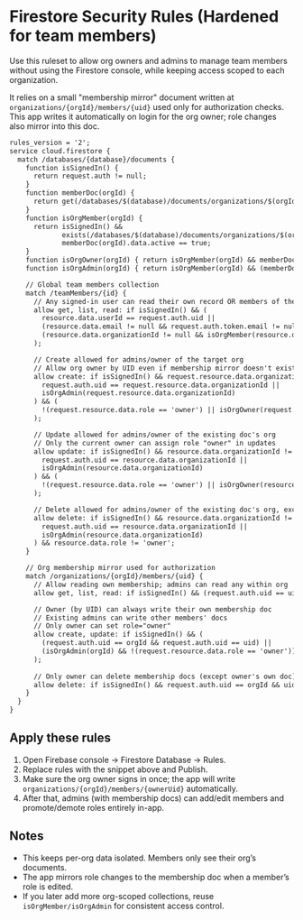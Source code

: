 # Firestore Security Rules (Hardened for team members)

Use this ruleset to allow org owners and admins to manage team members without using the Firestore console, while keeping access scoped to each organization.

It relies on a small "membership mirror" document written at `organizations/{orgId}/members/{uid}` used only for authorization checks. This app writes it automatically on login for the org owner; role changes also mirror into this doc.

```txt
rules_version = '2';
service cloud.firestore {
  match /databases/{database}/documents {
    function isSignedIn() {
      return request.auth != null;
    }
    function memberDoc(orgId) {
      return get(/databases/$(database)/documents/organizations/$(orgId)/members/$(request.auth.uid));
    }
    function isOrgMember(orgId) {
      return isSignedIn() &&
             exists(/databases/$(database)/documents/organizations/$(orgId)/members/$(request.auth.uid)) &&
             memberDoc(orgId).data.active == true;
    }
    function isOrgOwner(orgId) { return isOrgMember(orgId) && memberDoc(orgId).data.role == 'owner'; }
    function isOrgAdmin(orgId) { return isOrgMember(orgId) && (memberDoc(orgId).data.role == 'admin' || memberDoc(orgId).data.role == 'owner'); }

    // Global team members collection
    match /teamMembers/{id} {
      // Any signed-in user can read their own record OR members of the same org can read
      allow get, list, read: if isSignedIn() && (
        resource.data.userId == request.auth.uid ||
        (resource.data.email != null && request.auth.token.email != null && resource.data.email == request.auth.token.email) ||
        (resource.data.organizationId != null && isOrgMember(resource.data.organizationId))
      );

      // Create allowed for admins/owner of the target org
      // Allow org owner by UID even if membership mirror doesn't exist yet
      allow create: if isSignedIn() && request.resource.data.organizationId != null && (
        request.auth.uid == request.resource.data.organizationId ||
        isOrgAdmin(request.resource.data.organizationId)
      ) && (
        !(request.resource.data.role == 'owner') || isOrgOwner(request.resource.data.organizationId)
      );

      // Update allowed for admins/owner of the existing doc's org
      // Only the current owner can assign role "owner" in updates
      allow update: if isSignedIn() && resource.data.organizationId != null && (
        request.auth.uid == resource.data.organizationId ||
        isOrgAdmin(resource.data.organizationId)
      ) && (
        !(request.resource.data.role == 'owner') || isOrgOwner(resource.data.organizationId)
      );

      // Delete allowed for admins/owner of the existing doc's org, except the owner record cannot be deleted
      allow delete: if isSignedIn() && resource.data.organizationId != null && (
        request.auth.uid == resource.data.organizationId ||
        isOrgAdmin(resource.data.organizationId)
      ) && resource.data.role != 'owner';
    }

    // Org membership mirror used for authorization
    match /organizations/{orgId}/members/{uid} {
      // Allow reading own membership; admins can read any within org
      allow get, list, read: if isSignedIn() && (request.auth.uid == uid || isOrgAdmin(orgId) || request.auth.uid == orgId);

      // Owner (by UID) can always write their own membership doc
      // Existing admins can write other members' docs
      // Only owner can set role="owner"
      allow create, update: if isSignedIn() && (
        (request.auth.uid == orgId && request.auth.uid == uid) ||
        (isOrgAdmin(orgId) && !(request.resource.data.role == 'owner'))
      );
      
      // Only owner can delete membership docs (except owner's own doc)
      allow delete: if isSignedIn() && request.auth.uid == orgId && uid != orgId;
    }
  }
}
```

## Apply these rules

1. Open Firebase console → Firestore Database → Rules.
2. Replace rules with the snippet above and Publish.
3. Make sure the org owner signs in once; the app will write `organizations/{orgId}/members/{ownerUid}` automatically.
4. After that, admins (with membership docs) can add/edit members and promote/demote roles entirely in-app.

## Notes
- This keeps per-org data isolated. Members only see their org’s documents.
- The app mirrors role changes to the membership doc when a member’s role is edited.
- If you later add more org-scoped collections, reuse `isOrgMember/isOrgAdmin` for consistent access control.
